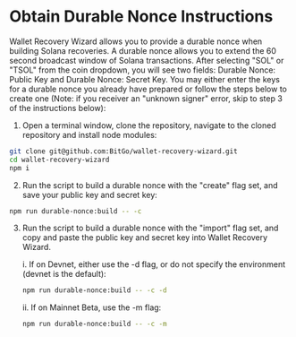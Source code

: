 # Obtain Durable Nonce Instructions

Wallet Recovery Wizard allows you to provide a durable nonce when building Solana recoveries. A durable nonce allows you to extend the 60 second broadcast window of Solana transactions. After selecting "SOL" or "TSOL" from the coin dropdown, you will see two fields: Durable Nonce: Public Key and Durable Nonce: Secret Key. You may either enter the keys for a durable nonce you already have prepared or follow the steps below to create one (Note: if you receiver an "unknown signer" error, skip to step 3 of the instructions below):

1. Open a terminal window, clone the repository, navigate to the cloned repository and install node modules:

```bash
git clone git@github.com:BitGo/wallet-recovery-wizard.git
cd wallet-recovery-wizard
npm i
```

2. Run the script to build a durable nonce with the "create" flag set, and save your public key and secret key:

```bash
npm run durable-nonce:build -- -c
```

3.  Run the script to build a durable nonce with the "import" flag set, and copy and paste the public key and secret key into Wallet Recovery Wizard.

    i. If on Devnet, either use the -d flag, or do not specify the environment (devnet is the default):

    ```bash
    npm run durable-nonce:build -- -c -d
    ```

    ii. If on Mainnet Beta, use the -m flag:

    ```bash
    npm run durable-nonce:build -- -c -m
    ```
